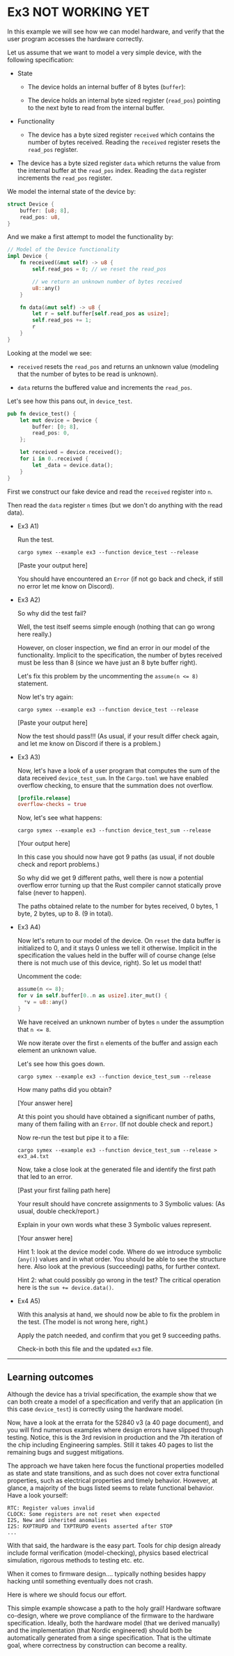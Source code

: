 # Ex3 NOT WORKING YET

In this example we will see how we can model hardware, and verify that the user program accesses the hardware correctly.

Let us assume that we want to model a very simple device, with the following specification:

- State

  - The device holds an internal buffer of 8 bytes (`buffer`):

  - The device holds an internal byte sized register (`read_pos`) pointing to the next byte to read from the internal buffer.

- Functionality

  - The device has a byte sized register `received` which contains the number of bytes received. Reading the `received` register resets the `read_pos` register.

- The device has a byte sized register `data` which returns the value from the internal buffer at the `read_pos` index. Reading the `data` register increments the `read_pos` register.

We model the internal state of the device by:

```rust
struct Device {
    buffer: [u8; 8],
    read_pos: u8,
}
```

And we make a first attempt to model the functionality by:

```rust
// Model of the Device functionality
impl Device {
    fn received(&mut self) -> u8 {
        self.read_pos = 0; // we reset the read_pos

        // we return an unknown number of bytes received
        u8::any()
    }

    fn data(&mut self) -> u8 {
        let r = self.buffer[self.read_pos as usize];
        self.read_pos += 1;
        r
    }
}
```

Looking at the model we see:

- `received` resets the `read_pos` and returns an unknown value (modeling that the number of bytes to be read is unknown).

- `data` returns the buffered value and increments the `read_pos`.

Let's see how this pans out, in `device_test`.

```rust
pub fn device_test() {
    let mut device = Device {
        buffer: [0; 8],
        read_pos: 0,
    };

    let received = device.received();
    for i in 0..received {
        let _data = device.data();
    }
}
```

First we construct our fake device and read the `received` register into `n`.

Then read the `data` register `n` times (but we don't do anything with the read data).

- Ex3 A1)

  Run the test.

  ```shell
  cargo symex --example ex3 --function device_test --release
  ```

  [Paste your output here]

  You should have encountered an `Error` (if not go back and check, if still no error let me know on Discord).

- Ex3 A2)

  So why did the test fail?

  Well, the test itself seems simple enough (nothing that can go wrong here really.)

  However, on closer inspection, we find an error in our model of the functionality. Implicit to the specification, the number of bytes received must be less than 8 (since we have just an 8 byte buffer right).

  Let's fix this problem by the uncommenting the `assume(n <= 8)` statement.

  Now let's try again:

  ```shell
  cargo symex --example ex3 --function device_test --release
  ```

  [Paste your output here]

  Now the test should pass!!! (As usual, if your result differ check again, and let me know on Discord if there is a problem.)

- Ex3 A3)

  Now, let's have a look of a user program that computes the sum of the data received `device_test_sum`. In the `Cargo.toml` we have enabled overflow checking, to ensure that the summation does not overflow.

  ```toml
  [profile.release]
  overflow-checks = true
  ```

  Now, let's see what happens:

  ```shell
  cargo symex --example ex3 --function device_test_sum --release
  ```

  [Your output here]

  In this case you should now have got 9 paths (as usual, if not double check and report problems.)

  So why did we get 9 different paths, well there is now a potential overflow error turning up that the Rust compiler cannot statically prove false (never to happen).

  The paths obtained relate to the number for bytes received, 0 bytes, 1 byte, 2 bytes, up to 8. (9 in total).

- Ex3 A4)

  Now let's return to our model of the device. On `reset` the data buffer is initialized to 0, and it stays 0 unless we tell it otherwise. Implicit in the specification the values held in the buffer will of course change (else there is not much use of this device, right). So let us model that!

  Uncomment the code:

  ```Rust
  assume(n <= 8);
  for v in self.buffer[0..n as usize].iter_mut() {
    *v = u8::any()
  }
  ```

  We have received an unknown number of bytes `n` under the assumption that `n <= 8`.

  We now iterate over the first `n` elements of the buffer and assign each element an unknown value.

  Let's see how this goes down.

  ```
  cargo symex --example ex3 --function device_test_sum --release
  ```

  How many paths did you obtain?

  [Your answer here]

  At this point you should have obtained a significant number of paths, many of them failing with an `Error`. (If not double check and report.)

  Now re-run the test but pipe it to a file:

  ```shell
  cargo symex --example ex3 --function device_test_sum --release > ex3_a4.txt
  ```

  Now, take a close look at the generated file and identify the first path that led to an error.

  [Past your first failing path here]

  Your result should have concrete assignments to 3 Symbolic values:
  (As usual, double check/report.)

  Explain in your own words what these 3 Symbolic values represent.

  [Your answer here]

  Hint 1: look at the device model code. Where do we introduce symbolic (`any()`) values and in what order. You should be able to see the structure here. Also look at the previous (succeeding) paths, for further context.

  Hint 2: what could possibly go wrong in the test? The critical operation here is the `sum += device.data()`.

- Ex4 A5)

  With this analysis at hand, we should now be able to fix the problem in the test. (The model is not wrong here, right.)

  Apply the patch needed, and confirm that you get 9 succeeding paths.

  Check-in both this file and the updated `ex3` file.

---

## Learning outcomes

Although the device has a trivial specification, the example show that we can both create a model of a specification and verify that an application (in this case `device_test`) is correctly using the hardware model.

Now, have a look at the errata for the 52840 v3 (a 40 page document), and you will find numerous examples where design errors have slipped through testing. Notice, this is the 3rd revision in production and the 7th iteration of the chip including Engineering samples. Still it takes 40 pages to list the remaining bugs and suggest mitigations.

The approach we have taken here focus the functional properties modelled as state and state transitions, and as such does not cover extra functional properties, such as electrical properties and timely behavior. However, at glance, a majority of the bugs listed seems to relate functional behavior. Have a look yourself:

```
RTC: Register values invalid
CLOCK: Some registers are not reset when expected
I2S, New and inherited anomalies
I2S: RXPTRUPD and TXPTRUPD events asserted after STOP
...
```

With that said, the hardware is the easy part. Tools for chip design already include formal verification (model-checking), physics based electrical simulation, rigorous methods to testing etc. etc.

When it comes to firmware design.... typically nothing besides happy hacking until something eventually does not crash.

Here is where we should focus our effort.

This simple example showcase a path to the holy grail! Hardware software co-design, where we prove compliance of the firmware to the hardware specification. Ideally, both the hardware model (that we derived manually) and the implementation (that Nordic engineered) should both be automatically generated from a singe specification. That is the ultimate goal, where correctness by construction can become a reality.
